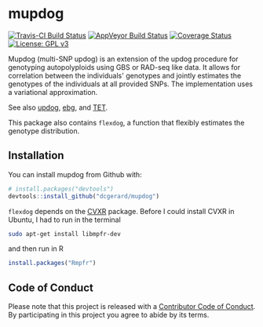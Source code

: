 
<!-- README.md is generated from README.Rmd. Please edit that file -->
mupdog
======

[![Travis-CI Build Status](https://travis-ci.org/dcgerard/mupdog.svg?branch=master)](https://travis-ci.org/dcgerard/mupdog) [![AppVeyor Build Status](https://ci.appveyor.com/api/projects/status/github/dcgerard/mupdog?branch=master&svg=true)](https://ci.appveyor.com/project/dcgerard/mupdog) [![Coverage Status](https://img.shields.io/codecov/c/github/dcgerard/mupdog/master.svg)](https://codecov.io/github/dcgerard/mupdog?branch=master) [![License: GPL v3](https://img.shields.io/badge/License-GPL%20v3-blue.svg)](https://www.gnu.org/licenses/gpl-3.0)

Mupdog (multi-SNP updog) is an extension of the updog procedure for genotyping autopolyploids using GBS or RAD-seq like data. It allows for correlation between the individuals' genotypes and jointly estimates the genotypes of the individuals at all provided SNPs. The implementation uses a variational approximation.

See also [updog](https://github.com/dcgerard/updog), [ebg](https://github.com/pblischak/polyploid-genotyping), and [TET](http://www.g3journal.org/content/suppl/2017/01/19/g3.117.039008.DC1).

This package also contains `flexdog`, a function that flexibly estimates the genotype distribution.

Installation
------------

You can install mupdog from Github with:

``` r
# install.packages("devtools")
devtools::install_github("dcgerard/mupdog")
```

`flexdog` depends on the [CVXR](https://cran.r-project.org/web/packages/CVXR/index.html) package. Before I could install CVXR in Ubuntu, I had to run in the terminal

``` bash
sudo apt-get install libmpfr-dev
```

and then run in R

``` r
install.packages("Rmpfr")
```

Code of Conduct
---------------

Please note that this project is released with a [Contributor Code of Conduct](CONDUCT.md). By participating in this project you agree to abide by its terms.
